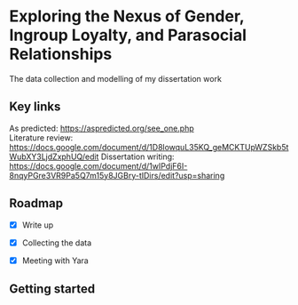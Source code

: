 # Exploring the Nexus of Gender, Ingroup Loyalty, and Parasocial Relationships
The data collection and modelling of my dissertation work 



## Key links
As predicted: https://aspredicted.org/see_one.php <br> 
Literature review: https://docs.google.com/document/d/1D8lowquL35KQ_geMCKTUpWZSkb5tWubXY3LjdZxphUQ/edit
Dissertation writing: https://docs.google.com/document/d/1wIPdjF6I-8nqyPGre3VR9Pa5Q7m15y8JGBry-tIDirs/edit?usp=sharing 

## Roadmap

- [x] Write up
- [x] Collecting the data
- [x] Meeting with Yara


## Getting started
